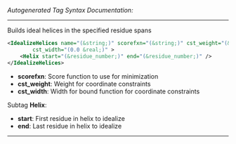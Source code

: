 _Autogenerated Tag Syntax Documentation:_

---
Builds ideal helices in the specified residue spans

```xml
<IdealizeHelices name="(&string;)" scorefxn="(&string;)" cst_weight="(&real;)"
        cst_width="(0.0 &real;)" >
    <Helix start="(&residue_number;)" end="(&residue_number;)" />
</IdealizeHelices>
```

-   **scorefxn**: Score function to use for minimization
-   **cst_weight**: Weight for coordinate constraints
-   **cst_width**: Width for bound function for coordinate constraints


Subtag **Helix**:   

-   **start**: First residue in helix to idealize
-   **end**: Last residue in helix to idealize

---

